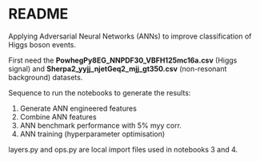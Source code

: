 # README
Applying Adversarial Neural Networks (ANNs) to improve classification of Higgs boson events. 

First need the <b>PowhegPy8EG_NNPDF30_VBFH125mc16a.csv</b> (Higgs signal) and <b>Sherpa2_yyjj_njetGeq2_mjj_gt350.csv</b> (non-resonant background) datasets.

Sequence to run the notebooks to generate the results:
1. Generate ANN engineered features
2. Combine ANN features
3. ANN benchmark performance with 5% myy corr.
4. ANN training (hyperparameter optimisation)

layers.py and ops.py are local import files used in notebooks 3 and 4.
